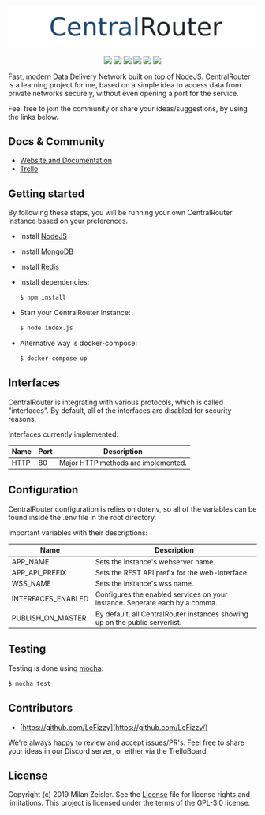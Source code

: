 <p align="center">
    <img src="https://github.com/CentralRouterJS/CentralRouter/blob/master/public/logo.png">
</p>

<p align="center">
    <img src="https://img.shields.io/travis/CentralRouterJS/CentralRouter.svg" />
    <img src="https://badges.frapsoft.com/os/v2/open-source.png?v=103" />
    <img src="https://img.shields.io/badge/PRs-welcome-brightgreen.svg" />
    <img src="https://img.shields.io/badge/dynamic/json.svg?color=blue&label=version&prefix=v&query=version&url=https%3A%2F%2Fraw.githubusercontent.com%2FCentralRouterJS%2FCentralRouter%2Fmaster%2Fpackage.json" />
    <img src="https://img.shields.io/github/license/CentralRouterJS/CentralRouter.svg?color=green" />
    <a href="https://trello.com/b/fp6jPIC9/centralrouter-roadmap"><img src="https://img.shields.io/badge/Trello-ideas-blue.svg"/></a>
</p>

Fast, modern Data Delivery Network built on top of [NodeJS](http://nodejs.org). 
CentralRouter is a learning project for me, based on a simple idea to access data from private
networks securely, without even opening a port for the service.

Feel free to join the community or share your ideas/suggestions, by using the links below.

## Docs & Community

* [Website and Documentation](https://centralrouter.github.io/)
* [Trello](https://trello.com/b/fp6jPIC9/centralrouter-roadmap)

## Getting started

By following these steps, you will be running your own CentralRouter instance 
based on your preferences.

 * Install [NodeJS](https://nodejs.org/)
 * Install [MongoDB](https://www.mongodb.com/)
 * Install [Redis](https://redis.io/)
 
 * Install dependencies:
    ```bash
    $ npm install
    ```

* Start your CentralRouter instance:
    ```bash
    $ node index.js
    ```

* Alternative way is docker-compose:
    ```bash
    $ docker-compose up
    ```

## Interfaces

CentralRouter is integrating with various protocols, which is called "interfaces".
By default, all of the interfaces are disabled for security reasons.

Interfaces currently implemented:

| Name | Port | Description |
| ---- | ---- | ----------- |
| HTTP |  80  | Major HTTP methods are implemented. |

## Configuration

CentralRouter configuration is relies on dotenv, so all of the variables can be found
inside the .env file in the root directory.

Important variables with their descriptions:

| Name | Description |
| ---- | ----------- |
| APP_NAME | Sets the instance's webserver name. |
| APP_API_PREFIX | Sets the REST API prefix for the web-interface. |
| WSS_NAME | Sets the instance's wss name. |
| INTERFACES_ENABLED | Configures the enabled services on your instance. Seperate each by a comma. |
| PUBLISH_ON_MASTER | By default, all CentralRouter instances showing up on the public serverlist. |

## Testing

Testing is done using [mocha](https://mochajs.org/):

```bash
$ mocha test
```

## Contributors

* [https://github.com/LeFizzy](https://github.com/LeFizzy/)

We're always happy to review and accept issues/PR's.
Feel free to share your ideas in our Discord server, or either via the TrelloBoard.

## License

Copyright (c) 2019 Milan Zeisler. See the [License](LICENSE) file for license rights and limitations. This project is licensed under the terms of the GPL-3.0 license.

